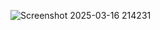 ![Screenshot 2025-03-16 214231](https://github.com/user-attachments/assets/63b8c865-2f91-4c6f-bf3e-885bbaa430fe)
